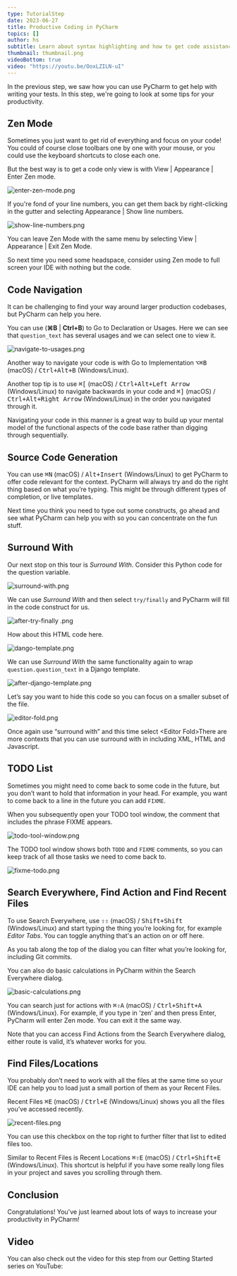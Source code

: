 ```yaml
---
type: TutorialStep
date: 2023-06-27
title: Productive Coding in PyCharm
topics: []
author: hs
subtitle: Learn about syntax highlighting and how to get code assistance.
thumbnail: thumbnail.png
videoBottom: true
video: "https://youtu.be/OoxLZILN-uI"
---
```


In the previous step, we saw how you can use PyCharm to get help with writing your tests. In this step, we're going to look at some tips for your productivity.

## Zen Mode

Sometimes you just want to get rid of everything and focus on your code! You could of course close toolbars one by one with your mouse, or you could use the keyboard shortcuts to close each one.

But the best way is to get a code only view is with View | Appearance | Enter Zen mode.

![enter-zen-mode.png](enter-zen-mode.png)

If you're fond of your line numbers, you can get them back by right-clicking in the gutter and selecting Appearance | Show line numbers.

![show-line-numbers.png](show-line-numbers.png)

You can leave Zen Mode with the same menu by selecting View | Appearance | Exit Zen Mode.

So next time you need some headspace, consider using Zen mode to full screen your IDE with nothing but the code.

## Code Navigation

It can be challenging to find your way around larger production codebases, but PyCharm can help you here.

You can use (**⌘B** | **Ctrl+B**) to Go to Declaration or Usages. Here we can see that `question_text` has several usages and we can select one to view it.

![navigate-to-usages.png](navigate-to-usages.png)

Another way to navigate your code is with Go to Implementation <kbd>⌥⌘B</kbd> (macOS) / <kbd>Ctrl+Alt+B</kbd> (Windows/Linux).

Another top tip is to use <kbd>⌘\[</kbd> (macOS) / <kbd>Ctrl+Alt+Left Arrow</kbd> (Windows/Linux) to navigate backwards in your code and <kbd>⌘\]</kbd> (macOS) / <kbd>Ctrl+Alt+Right Arrow</kbd> (Windows/Linux) in the order you navigated through it.

Navigating your code in this manner is a great way to build up your mental model of the functional aspects of the code base rather than digging through sequentially.

## Source Code Generation

You can use <kbd>⌘N</kbd> (macOS) / <kbd>Alt+Insert</kbd> (Windows/Linux) to get PyCharm to offer code relevant for the context. PyCharm will always try and do the right thing based on what you’re typing. This might be through different types of completion, or live templates.

Next time you think you need to type out some constructs, go ahead and see what PyCharm can help you with so you can concentrate on the fun stuff.

## Surround With

Our next stop on this tour is _Surround With_. Consider this Python code for the question variable.

![surround-with.png](surround-with.png)

We can use _Surround With_ and then select `try/finally` and PyCharm will fill in the code construct for us.

![after-try-finally .png](after-try-finally.png)

How about this HTML code here.

![dango-template.png](dango-template.png)

We can use _Surround With_ the same functionality again to wrap `question.question_text` in a Django template.

![after-django-template.png](after-django-template.png)

Let’s say you want to hide this code so you can focus on a smaller subset of the file.

![editor-fold.png](editor-fold.png)

Once again use “surround with” and this time select &lt;Editor Fold&gt;There are more contexts that you can use surround with in including XML, HTML and Javascript.

## TODO List

Sometimes you might need to come back to some code in the future, but you don’t want to hold that information in your head. For example, you want to come back to a line in the future you can add `FIXME`.

When you subsequently open your TODO tool window, the comment that includes the phrase FIXME appears.

![todo-tool-window.png](todo-tool-window.png)

The TODO tool window shows both `TODO` and `FIXME` comments, so you can keep track of all those tasks we need to come back to.

![fixme-todo.png](fixme-todo.png)

## Search Everywhere, Find Action and Find Recent Files

To use Search Everywhere, use <kbd>⇧⇧</kbd> (macOS) / <kbd>Shift+Shift</kbd> (Windows/Linux) and start typing the thing you’re looking for, for example _Editor Tabs_. You can toggle anything that's an action on or off here.

As you tab along the top of the dialog you can filter what you’re looking for, including Git commits.

You can also do basic calculations in PyCharm within the Search Everywhere dialog.

![basic-calculations.png](basic-calculations.png)

You can search just for actions with <kbd>⌘⇧A</kbd> (macOS) / <kbd>Ctrl+Shift+A</kbd> (Windows/Linux). For example, if you type in ‘zen’ and then press Enter, PyCharm will enter Zen mode. You can exit it the same way.

Note that you can access Find Actions from the Search Everywhere dialog, either route is valid, it’s whatever works for you.

## Find Files/Locations

You probably don’t need to work with all the files at the same time so your IDE can help you to load just a small portion of them as your Recent Files.

Recent Files <kbd>⌘E</kbd> (macOS) / <kbd>Ctrl+E</kbd> (Windows/Linux) shows you all the files you’ve accessed recently.

![recent-files.png](recent-files.png)

You can use this checkbox on the top right to further filter that list to edited files too.

Similar to Recent Files is Recent Locations <kbd>⌘⇧E</kbd> (macOS) / <kbd>Ctrl+Shift+E</kbd> (Windows/Linux). This shortcut is helpful if you have some really long files in your project and saves you scrolling through them.

## Conclusion

Congratulations! You've just learned about lots of ways to increase your productivity in PyCharm!

## Video

You can also check out the video for this step from our Getting Started series on YouTube:
